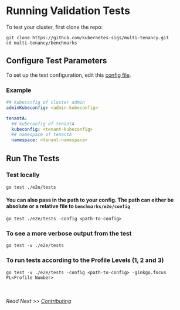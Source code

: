 # Running Validation Tests


To test your cluster, first clone the repo:

```shell
git clone https://github.com/kubernetes-sigs/multi-tenancy.git
cd multi-tenancy/benchmarks
```

## Configure Test Parameters
To set up the test configuration, edit this [config file](../config.yaml). 

### Example

````yaml
## kubeconfig of cluster admin
adminKubeconfig: <admin-kubeconfig>

tenantA:
  ## kubeconfig of tenantA
  kubeconfig: <tenant-kubeconfig>
  ## namespace of tenantA
  namespace: <tenant-namespace>
````

## Run The Tests

### Test locally

```shell
go test ./e2e/tests
```

#### You can also pass in the path to your  config. The path can either be absolute or a relative file to `benchmarks/e2e/config`
```shell 
go test ./e2e/tests -config <path-to-config>
```

### To see a more verbose output from the test

```shell
go test -v ./e2e/tests
```

### To run tests according to the Profile Levels (1, 2 and 3)

```shell
go test -v ./e2e/tests -config <path-to-config> -ginkgo.focus PL<Profile Number>
```
<br/><br/>
*Read Next >> [Contributing](contributing.md)*